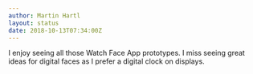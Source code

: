 ```yaml
---
author: Martin Hartl
layout: status
date: 2018-10-13T07:34:00Z
---
```

I enjoy seeing all those Watch Face App prototypes. I miss seeing great ideas for digital faces as I prefer a digital clock on displays.